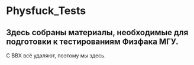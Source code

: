 # Physfuck_Tests
## Здесь собраны материалы, необходимые для подготовки к тестированиям Физфака МГУ. 
С ВВХ всё удаляют, поэтому мы здесь.
